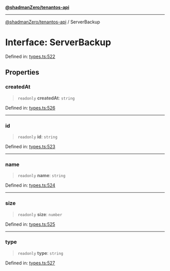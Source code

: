 [**@shadmanZero/tenantos-api**](../README.md)

***

[@shadmanZero/tenantos-api](../globals.md) / ServerBackup

# Interface: ServerBackup

Defined in: [types.ts:522](https://github.com/shadmanZero/tenantos-api/blob/a3061c31c45f4aa1cfaa0e889df3cea522a254ad/src/types.ts#L522)

## Properties

### createdAt

> `readonly` **createdAt**: `string`

Defined in: [types.ts:526](https://github.com/shadmanZero/tenantos-api/blob/a3061c31c45f4aa1cfaa0e889df3cea522a254ad/src/types.ts#L526)

***

### id

> `readonly` **id**: `string`

Defined in: [types.ts:523](https://github.com/shadmanZero/tenantos-api/blob/a3061c31c45f4aa1cfaa0e889df3cea522a254ad/src/types.ts#L523)

***

### name

> `readonly` **name**: `string`

Defined in: [types.ts:524](https://github.com/shadmanZero/tenantos-api/blob/a3061c31c45f4aa1cfaa0e889df3cea522a254ad/src/types.ts#L524)

***

### size

> `readonly` **size**: `number`

Defined in: [types.ts:525](https://github.com/shadmanZero/tenantos-api/blob/a3061c31c45f4aa1cfaa0e889df3cea522a254ad/src/types.ts#L525)

***

### type

> `readonly` **type**: `string`

Defined in: [types.ts:527](https://github.com/shadmanZero/tenantos-api/blob/a3061c31c45f4aa1cfaa0e889df3cea522a254ad/src/types.ts#L527)
